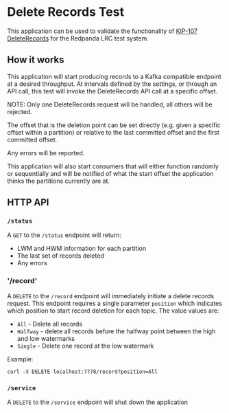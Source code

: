 # Delete Records Test

This application can be used to validate the functionality of
[KIP-107 DeleteRecords](https://cwiki.apache.org/confluence/display/KAFKA/KIP-107%3A+Add+deleteRecordsBefore%28%29+API+in+AdminClient)
for the Redpanda LRC test system.

## How it works

This application will start producing records to a Kafka compatible endpoint at a desired throughput.  At intervals
defined by the settings, or through an API call, this test will invoke the DeleteRecords API call at a specific offset.

NOTE: Only one DeleteRecords request will be handled, all others will be rejected.

The offset that is the deletion point can be set directly (e.g. given a specific offset within a partition) or
relative to the last committed offset and the first committed offset.

Any errors will be reported.

This application will also start consumers that will either function randomly or sequentially and will be notified
of what the start offset the application thinks the partitions currently are at.

## HTTP API

### `/status`

A `GET` to the `/status` endpoint will return:

* LWM and HWM information for each partition
* The last set of records deleted
* Any errors

### '/record'

A `DELETE` to the `/record` endpoint will immediately initiate a delete records request.  This endpoint requires
a single parameter `position` which indicates which position to start record deletion for each topic.  The value values
are:
* `All` - Delete all records
* `Halfway` - delete all records before the halfway point between the high and low watermarks
* `Single` - Delete one record at the low watermark

Example:

`curl -X DELETE localhost:7778/record?position=All`

### `/service`

A `DELETE` to the `/service` endpoint will shut down the application
